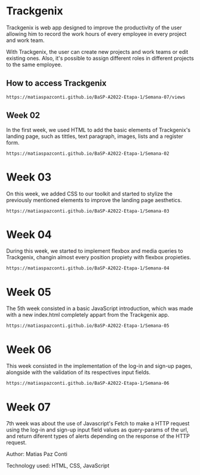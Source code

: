 # Trackgenix

Trackgenix is web app designed to improve the productivity of the user allowing him to
record the work hours of every employee in every project and work team.

With Trackgenix, the user can create new projects and work teams or edit existing ones.
Also, it's possible to assign different roles in different projects to the same employee.

## How to access Trackgenix
```
https://matiaspazconti.github.io/BaSP-A2022-Etapa-1/Semana-07/views
```

## Week 02

In the first week, we used HTML to add the basic elements of Trackgenix's landing page, such as
tittles, text paragraph, images, lists and a register form.

```
https://matiaspazconti.github.io/BaSP-A2022-Etapa-1/Semana-02
```

# Week 03

On this week, we added CSS to our toolkit and started to stylize the previously mentioned elements
to improve the landing page aesthetics.

```
https://matiaspazconti.github.io/BaSP-A2022-Etapa-1/Semana-03
```

# Week 04

During this week, we started to implement flexbox and media queries to Trackgenix, changin almost every position propiety with flexbox propieties.

```
https://matiaspazconti.github.io/BaSP-A2022-Etapa-1/Semana-04
```

# Week 05

The 5th week consisted in a basic JavaScript introduction, which was made with a new index.html completely appart from
the Trackgenix app.

```
https://matiaspazconti.github.io/BaSP-A2022-Etapa-1/Semana-05
```

# Week 06

This week consisted in the implementation of the log-in and sign-up pages, alongside with the validation of its respectives input fields.

```
https://matiaspazconti.github.io/BaSP-A2022-Etapa-1/Semana-06
```

# Week 07
7th week was about the use of Javascript's Fetch to make a HTTP request using the log-in and sign-up input field values as query-params of the url, and return diferent types of alerts depending on the response of the HTTP request.

Author: Matias Paz Conti

Technology used: HTML, CSS, JavaScript